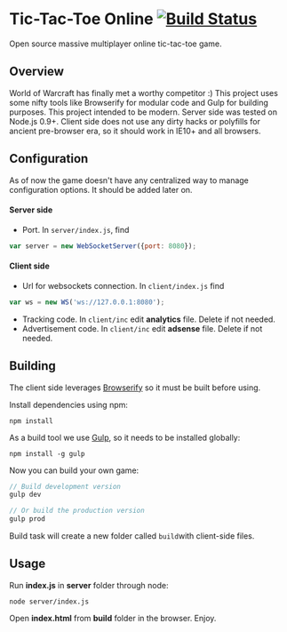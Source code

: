 # Tic-Tac-Toe Online [![Build Status](https://travis-ci.org/VFK/tic-tac-toe-online.png?branch=master)](https://travis-ci.org/VFK/tic-tac-toe-online)

Open source massive multiplayer online tic-tac-toe game.

## Overview
World of Warcraft has finally met a worthy competitor :)
This project uses some nifty tools like Browserify for modular code and Gulp for building purposes.
This project intended to be modern. Server side was tested on Node.js 0.9+.
Client side does not use any dirty hacks or polyfills for ancient pre-browser era,
so it should work in IE10+ and all browsers.

## Configuration
As of now the game doesn't have any centralized way to manage configuration options.
It should be added later on.

#### Server side
* Port. In `server/index.js`, find

```javascript
var server = new WebSocketServer({port: 8080});
```

#### Client side
* Url for websockets connection. In `client/index.js` find

```javascript
var ws = new WS('ws://127.0.0.1:8080');
```

* Tracking code. In `client/inc` edit **analytics** file. Delete if not needed.
* Advertisement code. In `client/inc` edit **adsense** file. Delete if not needed.


## Building
The client side leverages [Browserify](http://browserify.org/) so it must be built before using.

Install dependencies using npm:
```
npm install
```
As a build tool we use [Gulp](http://gulpjs.com/), so it needs to be installed globally:
```
npm install -g gulp
```
Now you can build your own game:
```javascript
// Build development version
gulp dev

// Or build the production version
gulp prod
```
Build task will create a new folder called `build`with client-side files.

## Usage
Run **index.js** in **server** folder through node:
```
node server/index.js
```
Open **index.html** from **build** folder in the browser. Enjoy.
